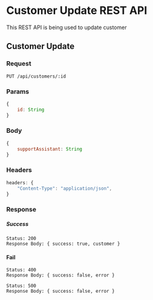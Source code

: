 # Customer Update REST API

This REST API is being used to update customer

## Customer Update

### Request

`PUT /api/customers/:id`

### Params
```js
{
    id: String
}
```

### Body
```js
{
    supportAssistant: String
}
```

### Headers 
```js
headers: {
    "Content-Type": "application/json",
}
```

### Response

##### Success
    Status: 200
    Response Body: { success: true, customer }

#### Fail
    Status: 400
    Response Body: { success: false, error }

    Status: 500
    Response Body: { success: false, error }